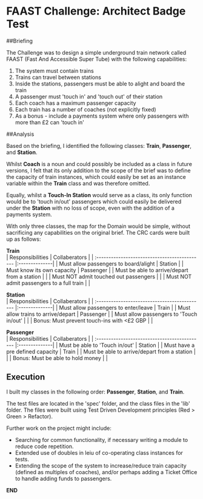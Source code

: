 FAAST Challenge: Architect Badge Test
===============
##Briefing
  
The Challenge was to design a simple underground train network called FAAST (Fast And Accessible Super Tube) with the following capabilities:  
  
1. The system must contain trains  
2. Trains can travel between stations   
3. Inside the stations, passengers must be able to alight and board the train  
4. A passenger must 'touch in' and 'touch out' of their station  
5. Each coach has a maximum passenger capacity  
6. Each train has a number of coaches (not explicitly fixed)  
7. As a bonus - include a payments system where only passengers with more than £2 can 'touch in' 
  
##Analysis
  
Based on the briefing, I identified the following classes: **Train**, **Passenger**, and **Station**.  
  
Whilst **Coach** is a noun and could possibly be included as a class in future versions, I felt that its only addition to the scope of the brief was to define the capacity of train instances, which could easily be set as an instance variable within the **Train** class and was therefore omitted.  

Equally, whilst a **Touch-In Station** would serve as a class, its only function would be to 'touch in/out' passengers which could easily be delivered under the **Station** with no loss of scope, even with the addition of a payments system. 
  
With only three classes, the map for the Domain would be simple, without sacrificing any capabilities on the original brief. The CRC cards were built up as follows:  

**Train**  
| Responsibilities                              | Collaberators |
| :-------------------------------------------- |:--------------|
| Must allow passengers to board/alight         | Station       | 
| Must know its own capacity                    | Passenger     |
| Must be able to arrive/depart from a station  |               |
| Must NOT admit touched out passengers         |               | 
| Must NOT admit passengers to a full train     |               | 
  
**Station**  
| Responsibilities                              | Collaberators |
| :-------------------------------------------- |:--------------|
| Must allow passengers to enter/leave          | Train         | 
| Must allow trains to arrive/depart            | Passenger     |
| Must allow passengers to 'Touch in/out'       |               |
| Bonus: Must prevent touch-ins with <£2 GBP    |               |
  
**Passenger**  
| Responsibilities                              | Collaberators |
| :-------------------------------------------- |:--------------|
| Must be able to 'Touch in/out'                | Station       | 
| Must have a pre defined capacity              | Train         |
| Must be able to arrive/depart from a station  |               |
| Bonus: Must be able to hold money             |               |
    
  
## Execution
  
I built my classes in the following order: **Passenger**, **Station**, and **Train**.

The test files are located in the 'spec' folder, and the class files in the 'lib' folder. The files were built using Test Driven Development principles (Red > Green > Refactor). 
  
Further work on the project might include: 
  
+ Searching for common functionality, if necessary writing a module to reduce code repetition.  
+ Extended use of doubles in leiu of co-operating class instances for tests.  
+ Extending the scope of the system to increase/reduce train capacity (defined as multiples of coaches), and/or perhaps adding a Ticket Office to handle adding funds to passengers.  


**END**
